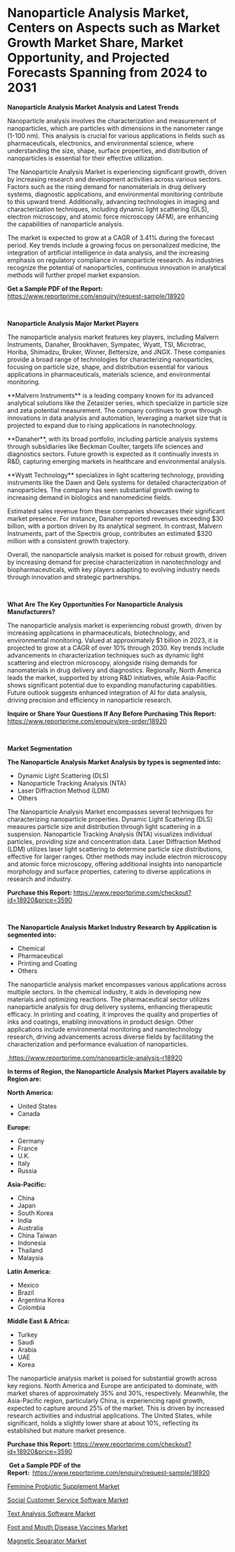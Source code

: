 <p><h1>Nanoparticle Analysis Market, Centers on Aspects such as Market Growth Market Share, Market Opportunity, and Projected Forecasts Spanning from 2024 to 2031</h1></p><p><strong>Nanoparticle Analysis Market Analysis and Latest Trends</strong></p>
<p><p>Nanoparticle analysis involves the characterization and measurement of nanoparticles, which are particles with dimensions in the nanometer range (1-100 nm). This analysis is crucial for various applications in fields such as pharmaceuticals, electronics, and environmental science, where understanding the size, shape, surface properties, and distribution of nanoparticles is essential for their effective utilization.</p><p>The Nanoparticle Analysis Market is experiencing significant growth, driven by increasing research and development activities across various sectors. Factors such as the rising demand for nanomaterials in drug delivery systems, diagnostic applications, and environmental monitoring contribute to this upward trend. Additionally, advancing technologies in imaging and characterization techniques, including dynamic light scattering (DLS), electron microscopy, and atomic force microscopy (AFM), are enhancing the capabilities of nanoparticle analysis.</p><p>The market is expected to grow at a CAGR of 3.41% during the forecast period. Key trends include a growing focus on personalized medicine, the integration of artificial intelligence in data analysis, and the increasing emphasis on regulatory compliance in nanoparticle research. As industries recognize the potential of nanoparticles, continuous innovation in analytical methods will further propel market expansion.</p></p>
<p><strong>Get a Sample PDF of the Report:&nbsp;</strong> <a href="https://www.reportprime.com/enquiry/request-sample/18920?utm_campaign=1845&utm_medium=2&utm_source=Github&utm_content=ia&utm_term=22112024&utm_id=nanoparticle-analysis">https://www.reportprime.com/enquiry/request-sample/18920</a></p>
<p>&nbsp;</p>
<p><strong>Nanoparticle Analysis Major Market Players</strong></p>
<p><p>The nanoparticle analysis market features key players, including Malvern Instruments, Danaher, Brookhaven, Sympatec, Wyatt, TSI, Microtrac, Horiba, Shimadzu, Bruker, Winner, Bettersize, and JNGX. These companies provide a broad range of technologies for characterizing nanoparticles, focusing on particle size, shape, and distribution essential for various applications in pharmaceuticals, materials science, and environmental monitoring.</p><p>**Malvern Instruments** is a leading company known for its advanced analytical solutions like the Zetasizer series, which specialize in particle size and zeta potential measurement. The company continues to grow through innovations in data analysis and automation, leveraging a market size that is projected to expand due to rising applications in nanotechnology.</p><p>**Danaher**, with its broad portfolio, including particle analysis systems through subsidiaries like Beckman Coulter, targets life sciences and diagnostics sectors. Future growth is expected as it continually invests in R&D, capturing emerging markets in healthcare and environmental analysis.</p><p>**Wyatt Technology** specializes in light scattering technology, providing instruments like the Dawn and Qels systems for detailed characterization of nanoparticles. The company has seen substantial growth owing to increasing demand in biologics and nanomedicine fields.</p><p>Estimated sales revenue from these companies showcases their significant market presence. For instance, Danaher reported revenues exceeding $30 billion, with a portion driven by its analytical segment. In contrast, Malvern Instruments, part of the Spectris group, contributes an estimated $320 million with a consistent growth trajectory.</p><p>Overall, the nanoparticle analysis market is poised for robust growth, driven by increasing demand for precise characterization in nanotechnology and biopharmaceuticals, with key players adapting to evolving industry needs through innovation and strategic partnerships.</p></p>
<p>&nbsp;</p>
<p><strong>What Are The Key Opportunities For Nanoparticle Analysis Manufacturers?</strong></p>
<p><p>The nanoparticle analysis market is experiencing robust growth, driven by increasing applications in pharmaceuticals, biotechnology, and environmental monitoring. Valued at approximately $1 billion in 2023, it is projected to grow at a CAGR of over 10% through 2030. Key trends include advancements in characterization techniques such as dynamic light scattering and electron microscopy, alongside rising demands for nanomaterials in drug delivery and diagnostics. Regionally, North America leads the market, supported by strong R&D initiatives, while Asia-Pacific shows significant potential due to expanding manufacturing capabilities. Future outlook suggests enhanced integration of AI for data analysis, driving precision and efficiency in nanoparticle research.</p></p>
<p><strong>Inquire or Share Your Questions If Any Before Purchasing This Report:</strong> <a href="https://www.reportprime.com/enquiry/pre-order/18920?utm_campaign=1845&utm_medium=2&utm_source=Github&utm_content=ia&utm_term=22112024&utm_id=nanoparticle-analysis">https://www.reportprime.com/enquiry/pre-order/18920</a></p>
<p>&nbsp;</p>
<p><strong>Market Segmentation</strong></p>
<p><strong>The Nanoparticle Analysis Market Analysis by types is segmented into:</strong></p>
<p><ul><li>Dynamic Light Scattering (DLS)</li><li>Nanoparticle Tracking Analysis (NTA)</li><li>Laser Diffraction Method (LDM)</li><li>Others</li></ul></p>
<p><p>The Nanoparticle Analysis Market encompasses several techniques for characterizing nanoparticle properties. Dynamic Light Scattering (DLS) measures particle size and distribution through light scattering in a suspension. Nanoparticle Tracking Analysis (NTA) visualizes individual particles, providing size and concentration data. Laser Diffraction Method (LDM) utilizes laser light scattering to determine particle size distributions, effective for larger ranges. Other methods may include electron microscopy and atomic force microscopy, offering additional insights into nanoparticle morphology and surface properties, catering to diverse applications in research and industry.</p></p>
<p><strong>Purchase this Report:&nbsp;</strong><a href="https://www.reportprime.com/checkout?id=18920&price=3590&utm_campaign=1845&utm_medium=2&utm_source=Github&utm_content=ia&utm_term=22112024&utm_id=nanoparticle-analysis">https://www.reportprime.com/checkout?id=18920&price=3590</a></p>
<p>&nbsp;</p>
<p><strong>The Nanoparticle Analysis Market Industry Research by Application is segmented into:</strong></p>
<p><ul><li>Chemical</li><li>Pharmaceutical</li><li>Printing and Coating</li><li>Others</li></ul></p>
<p><p>The nanoparticle analysis market encompasses various applications across multiple sectors. In the chemical industry, it aids in developing new materials and optimizing reactions. The pharmaceutical sector utilizes nanoparticle analysis for drug delivery systems, enhancing therapeutic efficacy. In printing and coating, it improves the quality and properties of inks and coatings, enabling innovations in product design. Other applications include environmental monitoring and nanotechnology research, driving advancements across diverse fields by facilitating the characterization and performance evaluation of nanoparticles.</p></p>
<p><a href="https://www.reportprime.com/nanoparticle-analysis-r18920?utm_campaign=1845&utm_medium=2&utm_source=Github&utm_content=ia&utm_term=22112024&utm_id=nanoparticle-analysis">&nbsp;https://www.reportprime.com/nanoparticle-analysis-r18920</a></p>
<p><strong>In terms of Region, the Nanoparticle Analysis Market Players available by Region are:</strong></p>
<p>
    <p> <strong> North America: </strong>
        <ul>
            <li>United States</li>
            <li>Canada</li>
        </ul>
        </p> 
    <p> <strong> Europe: </strong>
        <ul>
            <li>Germany</li>
            <li>France</li>
            <li>U.K.</li>
            <li>Italy</li>
            <li>Russia</li>
        </ul>
        </p> 
    <p> <strong> Asia-Pacific: </strong>
        <ul>
            <li>China</li>
            <li>Japan</li>
            <li>South Korea</li>
            <li>India</li>
            <li>Australia</li>
            <li>China Taiwan</li>
            <li>Indonesia</li>
            <li>Thailand</li>
            <li>Malaysia</li>
        </ul>
        </p> 
    <p> <strong> Latin America: </strong>
        <ul>
            <li>Mexico</li>
            <li>Brazil</li>
            <li>Argentina Korea</li>
            <li>Colombia</li>
        </ul>
        </p> 
    <p> <strong> Middle East & Africa: </strong>
        <ul>
            <li>Turkey</li>
            <li>Saudi</li>
            <li>Arabia</li>
            <li>UAE</li>
            <li>Korea</li>
        </ul>
    </p>
    </p>
<p><p>The nanoparticle analysis market is poised for substantial growth across key regions. North America and Europe are anticipated to dominate, with market shares of approximately 35% and 30%, respectively. Meanwhile, the Asia-Pacific region, particularly China, is experiencing rapid growth, expected to capture around 25% of the market. This is driven by increased research activities and industrial applications. The United States, while significant, holds a slightly lower share at about 10%, reflecting its established but mature market presence.</p></p>
<p><strong>Purchase this Report: </strong><a href="https://www.reportprime.com/checkout?id=18920&price=3590&utm_campaign=1845&utm_medium=2&utm_source=Github&utm_content=ia&utm_term=22112024&utm_id=nanoparticle-analysis">https://www.reportprime.com/checkout?id=18920&price=3590</a></p>
<p>&nbsp;<strong>Get a Sample PDF of the Report:&nbsp;&nbsp;</strong><a href="https://www.reportprime.com/enquiry/request-sample/18920?utm_campaign=1845&utm_medium=2&utm_source=Github&utm_content=ia&utm_term=22112024&utm_id=nanoparticle-analysis">https://www.reportprime.com/enquiry/request-sample/18920</a></p>
<p><strong></strong></p>
<p><p><a href="https://issuu.com/reportprime-2/docs/feminine-probiotic-supplement-marke_fd30c063d18523?utm_campaign=1845&utm_medium=2&utm_source=Github&utm_content=ia&utm_term=22112024&utm_id=nanoparticle-analysis">Feminine Probiotic Supplement Market</a></p><p><a href="https://www.linkedin.com/pulse/anticipated-cagr-116-social-customer-service-software-lh7ue?utm_campaign=1845&utm_medium=2&utm_source=Github&utm_content=ia&utm_term=22112024&utm_id=nanoparticle-analysis">Social Customer Service Software Market</a></p><p><a href="https://www.linkedin.com/pulse/recent-text-analysis-software-market-shows-size-growing-cagr-gnxne?utm_campaign=1845&utm_medium=2&utm_source=Github&utm_content=ia&utm_term=22112024&utm_id=nanoparticle-analysis">Text Analysis Software Market</a></p><p><a href="https://issuu.com/reportprime-2/docs/foot-and-mouth-disease-vaccines-mar_a6c44213dfd6ef?utm_campaign=1845&utm_medium=2&utm_source=Github&utm_content=ia&utm_term=22112024&utm_id=nanoparticle-analysis">Foot and Mouth Disease Vaccines Market</a></p><p><a href="https://github.com/RickHolmes3/Market-Research-Report-List-7/blob/main/magnetic-separator-market.md?utm_campaign=1845&utm_medium=2&utm_source=Github&utm_content=ia&utm_term=22112024&utm_id=nanoparticle-analysis">Magnetic Separator Market</a></p></p>